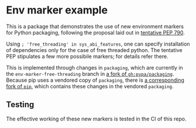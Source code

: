 # Env marker example

This is a package that demonstrates the use of new environment markers for Python packaging,
following the proposal laid out in [tentative PEP 790](https://github.com/zklaus/peps/blob/new-environment-markers/peps/pep-0790.rst).

Using `; 'free_threading' in sys_abi_features`, one can specify installation of dependencies only for the case of free threaded python.
The tentative PEP stipulates a few more possibile markers; for details refer there.

This is implemented through changes in `packaging`, which are currently in the `env-marker-free-threading` branch
in [a fork of `gh:pypa/packaging`](https://github.com/zklaus/packaging).
Because pip uses a vendored copy of `packaging`, there is [a corresponding fork of `pip`](https://github.com/zklaus/pip),
which contains these changes in the vendored `packaging`.

## Testing
The effective working of these new markers is tested in the CI of this repo.
